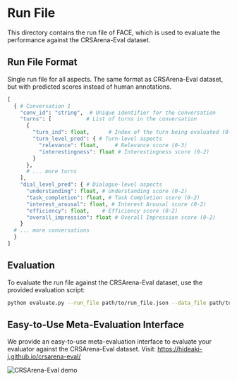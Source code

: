 # Run File


This directory contains the run file of FACE, which is used to evaluate the performance against the CRSArena-Eval dataset.


## Run File Format

Single run file for all aspects.
The same format as CRSArena-Eval dataset, but with predicted scores instead of human annotations.
```python
[
  { # Conversation 1
    "conv_id": "string",  # Unique identifier for the conversation
    "turns": [           # List of turns in the conversation
      {
        "turn_ind": float,      # Index of the turn being evaluated (0-based)
        "turn_level_pred": { # Turn-level aspects
          "relevance": float,     # Relevance score (0-3)
          "interestingness": float # Interestingness score (0-2)
        }
      },
      # ... more turns
    ],
    "dial_level_pred": { # Dialogue-level aspects
      "understanding": float, # Understanding score (0-2)
      "task_completion": float, # Task Completion score (0-2)
      "interest_arousal": float, # Interest Arousal score (0-2)
      "efficiency": float,    # Efficiency score (0-2)
      "overall_impression": float # Overall Impression score (0-2)
    }
  # ... more conversations
  }
]
```

## Evaluation

To evaluate the run file against the CRSArena-Eval dataset, use the provided evaluation script:

```bash
python evaluate.py --run_file path/to/run_file.json --data_file path/to/crs_arena_eval.json
```


## Easy-to-Use Meta-Evaluation Interface

We provide an easy-to-use meta-evaluation interface to evaluate your evaluator against the CRSArena-Eval dataset.
Visit: https://hideaki-j.github.io/crsarena-eval/

![CRSArena-Eval demo](demo.gif)
